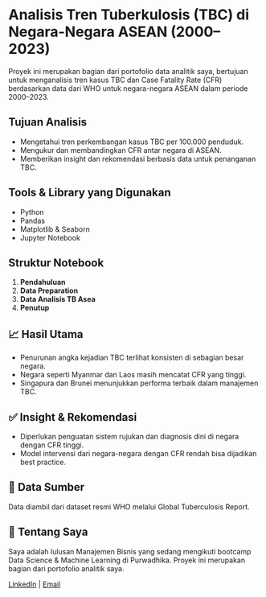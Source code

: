 #  Analisis Tren Tuberkulosis (TBC) di Negara-Negara ASEAN (2000–2023)

Proyek ini merupakan bagian dari portofolio data analitik saya, bertujuan untuk menganalisis tren kasus TBC dan Case Fatality Rate (CFR) berdasarkan data dari WHO untuk negara-negara ASEAN dalam periode 2000–2023.

##  Tujuan Analisis

- Mengetahui tren perkembangan kasus TBC per 100.000 penduduk.
- Mengukur dan membandingkan CFR antar negara di ASEAN.
- Memberikan insight dan rekomendasi berbasis data untuk penanganan TBC.

##  Tools & Library yang Digunakan

- Python
- Pandas
- Matplotlib & Seaborn
- Jupyter Notebook

##  Struktur Notebook

1. **Pendahuluan**
2. **Data Preparation**
4. **Data Analisis TB Asea**
5. **Penutup**

## 📈 Hasil Utama

- Penurunan angka kejadian TBC terlihat konsisten di sebagian besar negara.
- Negara seperti Myanmar dan Laos masih mencatat CFR yang tinggi.
- Singapura dan Brunei menunjukkan performa terbaik dalam manajemen TBC.

## ✅ Insight & Rekomendasi

- Diperlukan penguatan sistem rujukan dan diagnosis dini di negara dengan CFR tinggi.
- Model intervensi dari negara-negara dengan CFR rendah bisa dijadikan best practice.

## 📁 Data Sumber

Data diambil dari dataset resmi WHO melalui Global Tuberculosis Report.

## 👤 Tentang Saya

Saya adalah lulusan Manajemen Bisnis yang sedang mengikuti bootcamp Data Science & Machine Learning di Purwadhika. Proyek ini merupakan bagian dari portofolio analitik saya.

[LinkedIn](https://www.linkedin.com/in/dimasrgl) | [Email](dimasragilsam@gmail.com)

